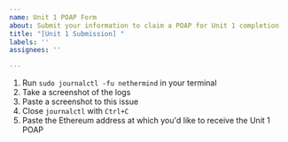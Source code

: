 ```yaml
---
name: Unit 1 POAP Form
about: Submit your information to claim a POAP for Unit 1 completion
title: "[Unit 1 Submission] "
labels: ''
assignees: ''

---
```


1. Run `sudo journalctl -fu nethermind` in your terminal
1. Take a screenshot of the logs
1. Paste a screenshot to this issue
1. Close `journalctl` with `Ctrl+C`
1. Paste the Ethereum address at which you'd like to receive the Unit 1 POAP
